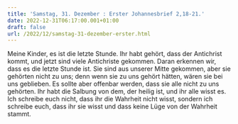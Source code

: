 ```yaml
---
title: 'Samstag, 31. Dezember : Erster Johannesbrief 2,18-21.'
date: 2022-12-31T06:17:00.001+01:00
draft: false
url: /2022/12/samstag-31-dezember-erster.html
---
```


Meine Kinder, es ist die letzte Stunde. Ihr habt gehört, dass der Antichrist kommt, und jetzt sind viele Antichriste gekommen. Daran erkennen wir, dass es die letzte Stunde ist. Sie sind aus unserer Mitte gekommen, aber sie gehörten nicht zu uns; denn wenn sie zu uns gehört hätten, wären sie bei uns geblieben. Es sollte aber offenbar werden, dass sie alle nicht zu uns gehörten. Ihr habt die Salbung von dem, der heilig ist, und ihr alle wisst es. Ich schreibe euch nicht, dass ihr die Wahrheit nicht wisst, sondern ich schreibe euch, dass ihr sie wisst und dass keine Lüge von der Wahrheit stammt.